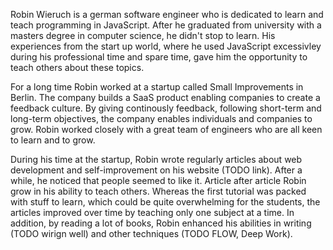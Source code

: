 Robin Wieruch is a german software engineer who is dedicated to learn and teach programming in JavaScript. After he graduated from university with a masters degree in computer science, he didn't stop to learn. His experiences from the start up world, where he used JavaScript excessivley during his professional time and spare time, gave him the opportunity to teach others about these topics.

For a long time Robin worked at a startup called Small Improvements in Berlin. The company builds a SaaS product enabling companies to create a feedback culture. By giving continously feedback, following short-term and long-term objectives, the company enables individuals and companies to grow. Robin worked closely with a great team of engineers who are all keen to learn and to grow.

During his time at the startup, Robin wrote regularly articles about web development and self-improvement on his website (TODO link). After a while, he noticed that people seemed to like it. Article after article Robin grow in his ability to teach others. Whereas the first tutorial was packed with stuff to learn, which could be quite overwhelming for the students, the articles improved over time by teaching only one subject at a time. In addition, by reading a lot of books, Robin enhanced his abilities in writing (TODO wirign well) and other techniques (TODO FLOW, Deep Work).